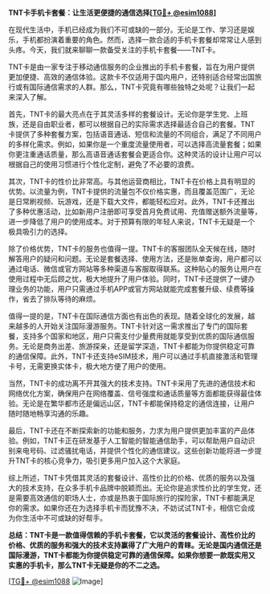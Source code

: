 **TNT卡手机卡套餐：让生活更便捷的通信选择[[TG💪+ @esim1088](https://t.me/s/esim1088)]**

在现代生活中，手机已经成为我们不可或缺的一部分。无论是工作、学习还是娱乐，手机都扮演着重要的角色。然而，选择一款合适的手机卡套餐却常常让人感到头疼。今天，我们就来聊聊一款备受关注的手机卡套餐——TNT卡。

TNT卡是由一家专注于移动通信服务的企业推出的手机卡套餐，旨在为用户提供更加便捷、高效的通信体验。这款卡不仅适用于国内用户，还特别适合经常出国旅行或有国际通信需求的人群。那么，TNT卡究竟有哪些独特之处呢？让我们一起来深入了解。

首先，TNT卡的最大亮点在于其灵活多样的套餐设计。无论你是学生党、上班族，还是自由职业者，都可以根据自己的实际需求选择最适合自己的套餐。TNT卡提供了多种套餐方案，包括语音通话、短信和流量的不同组合，满足了不同用户的多样化需求。例如，如果你是一个重度流量使用者，可以选择高流量套餐；如果你更注重通话质量，那么高语音通话套餐会更适合你。这种灵活的设计让用户可以根据自己的使用习惯进行个性化定制，避免了不必要的浪费。

其次，TNT卡的性价比非常高。与其他运营商相比，TNT卡在价格上具有明显的优势。以流量为例，TNT卡提供的流量包不仅价格实惠，而且覆盖范围广，无论是日常刷视频、玩游戏，还是下载大文件，都能轻松应对。此外，TNT卡还推出了多种优惠活动，比如新用户注册即可享受首月免费试用、充值赠送额外流量等，进一步降低了用户的使用成本。对于预算有限的年轻人来说，TNT卡无疑是一个极具吸引力的选择。

除了价格优势，TNT卡的服务也值得一提。TNT卡的客服团队全天候在线，随时解答用户的疑问和问题。无论是套餐选择、使用方法，还是账单查询，用户都可以通过电话、微信或官方网站等多种渠道与客服取得联系。这种贴心的服务让用户在使用过程中无后顾之忧，极大地提升了用户体验。同时，TNT卡还提供了一键办理业务的功能，用户只需通过手机APP或官方网站就能完成套餐升级、续费等操作，省去了排队等待的麻烦。

值得一提的是，TNT卡在国际通信方面也有出色的表现。随着全球化的发展，越来越多的人开始关注国际漫游服务。TNT卡针对这一需求推出了专门的国际套餐，支持多个国家和地区，用户只需支付少量费用就能享受到优质的国际通信服务。无论是商务出差、旅游探亲，还是留学深造，TNT卡都能为你提供稳定可靠的通信保障。此外，TNT卡还支持eSIM技术，用户可以通过手机直接激活和管理卡号，无需更换实体卡，极大地方便了用户的使用。

当然，TNT卡的成功离不开其强大的技术支持。TNT卡采用了先进的通信技术和网络优化方案，确保用户在网络覆盖、信号强度和通话质量等方面都能获得最佳体验。无论是在繁华都市还是偏远山区，TNT卡都能保持稳定的通信连接，让用户随时随地畅享沟通的乐趣。

最后，TNT卡还在不断探索新的功能和服务，力求为用户提供更加丰富的产品体验。例如，TNT卡正在研发基于人工智能的智能通信助手，可以帮助用户自动识别来电号码、过滤骚扰电话，并提供个性化的通信建议。这些创新功能将进一步提升TNT卡的核心竞争力，吸引更多用户加入这个大家庭。

综上所述，TNT卡凭借其灵活的套餐设计、高性价比的价格、优质的服务以及强大的技术支持，在众多手机卡品牌中脱颖而出。无论你是追求性价比的学生党，还是需要高效通信的职场人士，亦或是热衷于国际旅行的探险家，TNT卡都能满足你的需求。如果你还在为选择手机卡而犹豫不决，不妨试试TNT卡，相信它会成为你生活中不可或缺的好帮手。

**总结：TNT卡是一款值得信赖的手机卡套餐，它以灵活的套餐设计、高性价比的价格、优质的服务和强大的技术支持赢得了广大用户的青睐。无论是国内通信还是国际漫游，TNT卡都能为你提供稳定可靠的通信保障。如果你想要一款既实用又实惠的手机卡，那么TNT卡无疑是你的不二之选。**

[[TG💪+ @esim1088](https://t.me/s/esim1088) ![Image](https://i.postimg.cc/4NQfJmqS/Snipaste-2025-05-13-00-14-12.png)]
